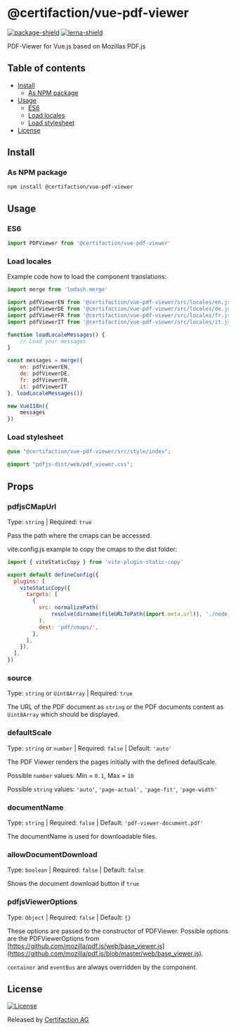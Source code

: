 # @certifaction/vue-pdf-viewer

[![package-shield][package-shield]][package-url]
[![lerna-shield][lerna-shield]][lerna-url]

PDF-Viewer for Vue.js based on Mozillas PDF.js

## Table of contents

* [Install](#install)
    * [As NPM package](#as-npm-package)
* [Usage](#usage)
    * [ES6](#es6)
    * [Load locales](#load-locales)
    * [Load stylesheet](#load-stylesheet)
* [License](#license)

## Install

### As NPM package

```shell script
npm install @certifaction/vue-pdf-viewer
```

## Usage

### ES6

```js
import PDFViewer from '@certifaction/vue-pdf-viewer'
```

### Load locales

Example code how to load the component translations:

```js
import merge from 'lodash.merge'

import pdfViewerEN from '@certifaction/vue-pdf-viewer/src/locales/en.json'
import pdfViewerDE from '@certifaction/vue-pdf-viewer/src/locales/de.json'
import pdfViewerFR from '@certifaction/vue-pdf-viewer/src/locales/fr.json'
import pdfViewerIT from '@certifaction/vue-pdf-viewer/src/locales/it.json'

function loadLocaleMessages() {
    // Load your messages
}

const messages = merge({
    en: pdfViewerEN,
    de: pdfViewerDE,
    fr: pdfViewerFR,
    it: pdfViewerIT
}, loadLocaleMessages())

new VueI18n({
    messages
})
```

### Load stylesheet

```scss
@use "@certifaction/vue-pdf-viewer/src/style/index";

@import "pdfjs-dist/web/pdf_viewer.css";
```

## Props

### pdfjsCMapUrl

Type: `string` | Required: `true`

Pass the path where the cmaps can be accessed.

vite.config.js example to copy the cmaps to the dist folder:
```js
import { viteStaticCopy } from 'vite-plugin-static-copy'

export default defineConfig({
  plugins: [
    viteStaticCopy({
      targets: [
        {
          src: normalizePath(
              resolve(dirname(fileURLToPath(import.meta.url)), './node_modules/pdfjs-dist/cmaps/*'),
          ),
          dest: 'pdf/cmaps/',
        },
      ],
    }),
  ],
})
```

### source

Type: `string` or `Uint8Array` | Required: `true`

The URL of the PDF document as `string` or the PDF documents content as `Uint8Array` which should be displayed.

### defaultScale

Type: `string` or `number` | Required: `false` | Default: `'auto'`

The PDF Viewer renders the pages initially with the defined defaulScale.

Possible `number` values: Min = `0.1`, Max = `10`

Possible `string` values: `'auto'`, `'page-actual',` `'page-fit'`, `'page-width'`

### documentName

Type: `string` | Required: `false` | Default: `'pdf-viewer-document.pdf'`

The documentName is used for downloadable files.

### allowDocumentDownload

Type: `boolean` | Required: `false` | Default: `false`

Shows the document download button if `true`

### pdfjsViewerOptions

Type: `Object` | Required: `false` | Default: `{}`

These options are passed to the constructor of PDFViewer.
Possible options are the PDFViewerOptions from [https://github.com/mozilla/pdf.js/web/base_viewer.js](https://github.com/mozilla/pdf.js/blob/master/web/base_viewer.js).

`container` and `eventBus` are always overridden by the component.

## License

[![License](https://img.shields.io/badge/license-MIT-blue.svg)](https://github.com/certifaction/js-pdf-viewer/blob/master/LICENSE)

Released by [Certifaction AG](https://certifaction.com)

[package-shield]: https://img.shields.io/github/package-json/v/certifaction/js-pdf-viewer?filename=packages%2Fvue-pdf-viewer%2Fpackage.json
[package-url]: https://github.com/certifaction/js-pdf-viewer/pkgs/npm/vue-pdf-viewer
[lerna-shield]: https://img.shields.io/badge/maintained%20with-lerna-cc00ff.svg
[lerna-url]: https://lerna.js.org/
